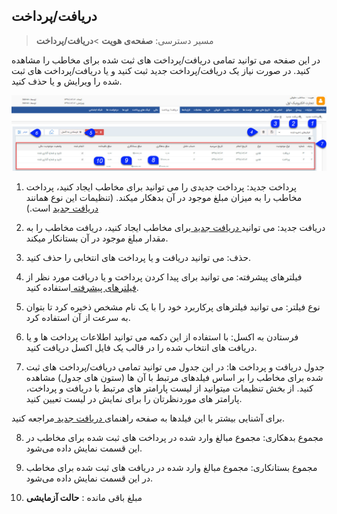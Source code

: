 ﻿## دریافت/پرداخت

> مسیر دسترسی:  **صفحه‌ی هویت** >**دریافت/پرداخت** 

در این صفحه می توانید تمامی دریافت/پرداخت های ثبت شده برای مخاطب را مشاهده کنید. در صورت نیاز یک دریافت/پرداخت جدید ثبت کنید و یا دریافت/پرداخت های ثبت شده را ویرایش و یا حذف کنید.

![](ReceiptPayment.jpg)

1. پرداخت جدید: پرداخت جدیدی را می توانید برای مخاطب ایجاد کنید، پرداخت مخاطب را به میزان مبلغ موجود در آن بدهکار میکند. (تنظیمات این نوع همانند [دریافت جدید](https://github.com/1stco/PayamGostarDocs/blob/master/help%202.5.4/Integrated-bank/Database/Records/Get%20new/Get%20new.md) است.)

2. دریافت جدید: می توانید[ دریافت جدید ](https://github.com/1stco/PayamGostarDocs/blob/master/help%202.5.4/Integrated-bank/Database/Records/Get%20new/Get%20new.md) برای مخاطب ایجاد کنید، دریافت مخاطب را به مقدار مبلغ موجود در آن بستانکار میکند.

3. حذف: می توانید دریافت و یا پرداخت های انتخابی را حذف کنید.

4. فیلترهای پیشرفته: می توانید برای پیدا کردن پرداخت و یا دریافت مورد نظر از[ فیلترهای پیشرفته ](https://github.com/1stco/PayamGostarDocs/blob/master/help%202.5.4/Customer-relationship-management/Advanced-filter/Advanced-filter.md)استفاده کنید.

5. نوع فیلتر: می توانید فیلترهای پرکاربرد خود را با یک نام مشخص ذخیره کرد تا بتوان به سرعت از آن استفاده کرد.

6. فرستادن به اکسل: با استفاده از این دکمه می توانید اطلاعات پرداخت ها و یا دریافت های انتخاب شده را در قالب یک فایل اکسل دریافت کنید.

7. جدول دریافت و پرداخت ها: در این جدول می توانید تمامی دریافت/پرداخت های ثبت شده برای مخاطب را بر اساس فیلدهای مرتبط با آن ها (ستون های جدول) مشاهده کنید. از بخش تنظیمات میتوانید از لیست پارامتر های مرتبط با دریافت و پرداخت، پارامتر های موردنظرتان را برای نمایش در لیست تعیین کنید.

برای آشنایی بیشتر با این فیلدها به صفحه راهنمای[ دریافت جدید ](https://github.com/1stco/PayamGostarDocs/blob/master/help%202.5.4/Integrated-bank/Database/Records/Get%20new/Get%20new.md)مراجعه کنید.

8. مجموع بدهکاری: مجموع مبالغ وارد شده در پرداخت های ثبت شده برای مخاطب در این قسمت نمایش داده می‌شود.

9. مجموع بستانکاری: مجموع مبالغ وارد شده در دریافت های ثبت شده برای مخاطب در این قسمت نمایش داده می‌شود.

10. مبلغ باقی مانده : **حالت آزمایشی**